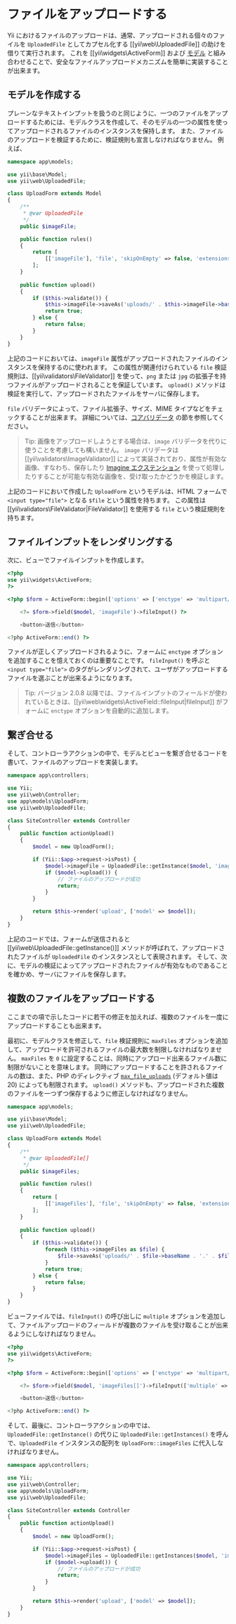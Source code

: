 ファイルをアップロードする
==========================

Yii におけるファイルのアップロードは、通常、アップロードされる個々のファイルを `UploadedFile` としてカプセル化する [[yii\web\UploadedFile]] の助けを借りて実行されます。
これを [[yii\widgets\ActiveForm]] および [モデル](structure-models.md) と組み合わせることで、安全なファイルアップロードメカニズムを簡単に実装することが出来ます。


## モデルを作成する <span id="creating-models"></span>

プレーンなテキストインプットを扱うのと同じように、一つのファイルをアップロードするためには、モデルクラスを作成して、そのモデルの一つの属性を使ってアップロードされるファイルのインスタンスを保持します。
また、ファイルのアップロードを検証するために、検証規則も宣言しなければなりません。
例えば、


```php
namespace app\models;

use yii\base\Model;
use yii\web\UploadedFile;

class UploadForm extends Model
{
    /**
     * @var UploadedFile
     */
    public $imageFile;

    public function rules()
    {
        return [
            [['imageFile'], 'file', 'skipOnEmpty' => false, 'extensions' => 'png, jpg'],
        ];
    }
    
    public function upload()
    {
        if ($this->validate()) {
            $this->imageFile->saveAs('uploads/' . $this->imageFile->baseName . '.' . $this->imageFile->extension);
            return true;
        } else {
            return false;
        }
    }
}
```

上記のコードにおいては、`imageFile` 属性がアップロードされたファイルのインスタンスを保持するのに使われます。
この属性が関連付けられている `file` 検証規則は、[[yii\validators\FileValidator]] を使って、`png` または `jpg` の拡張子を持つファイルがアップロードされることを保証しています。
`upload()` メソッドは検証を実行して、アップロードされたファイルをサーバに保存します。

`file` バリデータによって、ファイル拡張子、サイズ、MIME タイプなどをチェックすることが出来ます。
詳細については、[コアバリデータ](tutorial-core-validators.md#file) の節を参照してください。

> Tip: 画像をアップロードしようとする場合は、`image` バリデータを代りに使うことを考慮しても構いません。
`image` バリデータは [[yii\validators\ImageValidator]] によって実装されており、属性が有効な画像、すなわち、保存したり [Imagine エクステンション](https://github.com/yiisoft/yii2-imagine) を使って処理したりすることが可能な有効な画像を、受け取ったかどうかを検証します。


上記のコードにおいて作成した `UploadForm` というモデルは、HTML フォームで `<input type="file">` となる `$file` という属性を持ちます。
この属性は [[yii\validators\FileValidator|FileValidator]] を使用する `file` という検証規則を持ちます。

## ファイルインプットをレンダリングする <span id="rendering-file-input"></span>

次に、ビューでファイルインプットを作成します。

```php
<?php
use yii\widgets\ActiveForm;
?>

<?php $form = ActiveForm::begin(['options' => ['enctype' => 'multipart/form-data']]) ?>

    <?= $form->field($model, 'imageFile')->fileInput() ?>

    <button>送信</button>

<?php ActiveForm::end() ?>
```

ファイルが正しくアップロードされるように、フォームに `enctype` オプションを追加することを憶えておくのは重要なことです。
`fileInput()` を呼ぶと `<input type="file">` のタグがレンダリングされて、ユーザがアップロードするファイルを選ぶことが出来るようになります。

> Tip: バージョン 2.0.8 以降では、ファイルインプットのフィールドが使われているときは、[[yii\web\widgets\ActiveField::fileInput|fileInput]] がフォームに `enctype` オプションを自動的に追加します。


## 繋ぎ合せる <span id="wiring-up"></span>

そして、コントローラアクションの中で、モデルとビューを繋ぎ合せるコードを書いて、ファイルのアップロードを実装します。

```php
namespace app\controllers;

use Yii;
use yii\web\Controller;
use app\models\UploadForm;
use yii\web\UploadedFile;

class SiteController extends Controller
{
    public function actionUpload()
    {
        $model = new UploadForm();

        if (Yii::$app->request->isPost) {
            $model->imageFile = UploadedFile::getInstance($model, 'imageFile');
            if ($model->upload()) {
                // ファイルのアップロードが成功
                return;
            }
        }

        return $this->render('upload', ['model' => $model]);
    }
}
```

上記のコードでは、フォームが送信されると [[yii\web\UploadedFile::getInstance()]] メソッドが呼ばれて、アップロードされたファイルが `UploadedFile` のインスタンスとして表現されます。
そして、次に、モデルの検証によってアップロードされたファイルが有効なものであることを確かめ、サーバにファイルを保存します。


## 複数のファイルをアップロードする <span id="uploading-multiple-files"></span>

ここまでの項で示したコードに若干の修正を加えれば、複数のファイルを一度にアップロードすることも出来ます。

最初に、モデルクラスを修正して、`file` 検証規則に `maxFiles` オプションを追加して、アップロードを許可されるファイルの最大数を制限しなければなりません。
`maxFiles` を `0` に設定することは、同時にアップロード出来るファイル数に制限がないことを意味します。
同時にアップロードすることを許されるファイルの数は、また、PHP のディレクティブ [`max_file_uploads`](http://php.net/manual/ja/ini.core.php#ini.max-file-uploads) (デフォルト値は 20) によっても制限されます。
`upload()` メソッドも、アップロードされた複数のファイルを一つずつ保存するように修正しなければなりません。

```php
namespace app\models;

use yii\base\Model;
use yii\web\UploadedFile;

class UploadForm extends Model
{
    /**
     * @var UploadedFile[]
     */
    public $imageFiles;

    public function rules()
    {
        return [
            [['imageFiles'], 'file', 'skipOnEmpty' => false, 'extensions' => 'png, jpg', 'maxFiles' => 4],
        ];
    }
    
    public function upload()
    {
        if ($this->validate()) { 
            foreach ($this->imageFiles as $file) {
                $file->saveAs('uploads/' . $file->baseName . '.' . $file->extension);
            }
            return true;
        } else {
            return false;
        }
    }
}
```

ビューファイルでは、`fileInput()` の呼び出しに `multiple` オプションを追加して、ファイルアップロードのフィールドが複数のファイルを受け取ることが出来るようにしなければなりません。

```php
<?php
use yii\widgets\ActiveForm;
?>

<?php $form = ActiveForm::begin(['options' => ['enctype' => 'multipart/form-data']]) ?>

    <?= $form->field($model, 'imageFiles[]')->fileInput(['multiple' => true, 'accept' => 'image/*']) ?>

    <button>送信</button>

<?php ActiveForm::end() ?>
```

そして、最後に、コントローラアクションの中では、`UploadedFile::getInstance()` の代りに `UploadedFile::getInstances()` を呼んで、`UploadedFile` インスタンスの配列を `UploadForm::imageFiles` に代入しなければなりません。

```php
namespace app\controllers;

use Yii;
use yii\web\Controller;
use app\models\UploadForm;
use yii\web\UploadedFile;

class SiteController extends Controller
{
    public function actionUpload()
    {
        $model = new UploadForm();

        if (Yii::$app->request->isPost) {
            $model->imageFiles = UploadedFile::getInstances($model, 'imageFiles');
            if ($model->upload()) {
                // ファイルのアップロードが成功
                return;
            }
        }

        return $this->render('upload', ['model' => $model]);
    }
}
```
